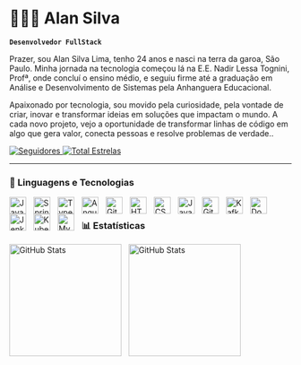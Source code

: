 # 🧑🏾‍💻 Alan Silva

**`Desenvolvedor FullStack`**

Prazer, sou Alan Silva Lima, tenho 24 anos e nasci na terra da garoa, São Paulo. Minha jornada na tecnologia começou lá na E.E. Nadir Lessa Tognini, Profª, onde concluí o ensino médio, e seguiu firme até a graduação em Análise e Desenvolvimento de Sistemas pela Anhanguera Educacional.

Apaixonado por tecnologia, sou movido pela curiosidade, pela vontade de criar, inovar e transformar ideias em soluções que impactam o mundo. A cada novo projeto, vejo a oportunidade de transformar linhas de código em algo que gera valor, conecta pessoas e resolve problemas de verdade..

<p align="left">
   <a href="https://github.com/AlanSilvaLima?tab=followers">
      <img alt="Seguidores" title="Me siga no Github" src="https://custom-icon-badges.demolab.com/github/followers/AlanSilvaLima?color=236ad3&labelColor=1155ba&style=for-the-badge&logo=github&label=Seguidores&logoColor=white"/>
   </a>
   <a href="https://github.com/AlanSilvaLima?tab=repositories&sort=stargazers">
      <img alt="Total Estrelas" title="Total de Estrelas no GitHub" src="https://custom-icon-badges.demolab.com/github/stars/AlanSilvaLima?color=55960c&style=for-the-badge&labelColor=488207&logo=star&label=estrelas"/>
   </a>
</p>

---

### 🤖 Linguagens e Tecnologias

<img align="left" alt="Java" width="30px" style="padding-right:10px;" src="https://cdn.jsdelivr.net/gh/devicons/devicon/icons/java/java-original.svg"/>
<img align="left" alt="Spring" width="30px" style="padding-right:10px;" src="https://cdn.jsdelivr.net/gh/devicons/devicon/icons/spring/spring-original.svg" />
<img align="left" alt="TypeScript" width="30px" style="padding-right:10px;" src="https://cdn.jsdelivr.net/gh/devicons/devicon/icons/typescript/typescript-plain.svg" />
<img align="left" alt="Angular" width="30px" style="padding-right:10px;" src="https://cdn.jsdelivr.net/gh/devicons/devicon/icons/angularjs/angularjs-plain.svg" />
<img align="left" alt="Git" width="30px" style="padding-right:10px;" src="https://cdn.jsdelivr.net/gh/devicons/devicon/icons/git/git-original.svg" />
<img align="left" alt="HTML" width="30px" style="padding-right:10px;" src="https://cdn.jsdelivr.net/gh/devicons/devicon/icons/html5/html5-plain.svg" />
<img align="left" alt="CSS" width="30px" style="padding-right:10px;" src="https://cdn.jsdelivr.net/gh/devicons/devicon/icons/css3/css3-plain.svg" />
<img align="left" alt="JavaScript" width="30px" style="padding-right:10px;" src="https://cdn.jsdelivr.net/gh/devicons/devicon/icons/javascript/javascript-plain.svg" />
<img align="left" alt="GitHub" width="30px" style="padding-right:10px;" src="https://cdn.jsdelivr.net/gh/devicons/devicon/icons/github/github-original.svg" />
<img align="left" alt="Kafka" width="30px" style="padding-right:10px;" src="https://cdn.jsdelivr.net/gh/devicons/devicon@latest/icons/apachekafka/apachekafka-original.svg" />
<img align="left" alt="Docker" width="30px" style="padding-right:10px;" src="https://cdn.jsdelivr.net/gh/devicons/devicon@latest/icons/docker/docker-original.svg" />
<img align="left" alt="Jenkins" width="30px" style="padding-right:10px;" src="https://cdn.jsdelivr.net/gh/devicons/devicon@latest/icons/jenkins/jenkins-original.svg" />
<img align="left" alt="Kubernetes" width="30px" style="padding-right:10px;" src="https://cdn.jsdelivr.net/gh/devicons/devicon@latest/icons/kubernetes/kubernetes-original.svg" />
<img align="left" alt="MySql" width="30px" style="padding-right:10px;" src="https://cdn.jsdelivr.net/gh/devicons/devicon@latest/icons/mysql/mysql-original.svg" />

<br />


### 📊 Estatísticas

<p>
  <img 
    align="left" 
    alt="GitHub Stats" 
    height="200" 
    style="padding-right: 10px;" 
    src="https://github-readme-stats.vercel.app/api?username=AlanSilvaLima&show_icons=true&theme=tokyonight&include_all_commits=true&locale=pt-br" 
  />

<img 
      align="left" 
      alt="GitHub Stats" 
      height="200" 
      src="https://github-readme-stats.vercel.app/api/top-langs/?username=AlanSilvaLima&theme=tokyonight&layout=compact&custom_title=Tecnologias&langs_count=7" 
  />

</p>
